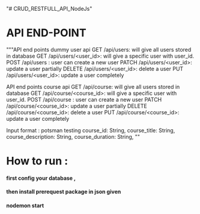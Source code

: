 "# CRUD_RESTFULL_API_NodeJs" 
# API END-POINT 
"""API end points  dummy user api
GET /api/users: will give all users stored in database
GET /api/users/<user_id>: will give a specific user with user_id.
POST /api/users : user can create a new user
PATCH /api/users/<user_id>: update a user partially
DELETE /api/users/<user_id>: delete a user
PUT /api/users/<user_id>: update a user completely

API end points course api
GET /api/course: will give all users stored in database
GET /api/course/<course_id>: will give a specific user with user_id.
POST /api/course : user can create a new user
PATCH /api/course/<course_id>: update a user partially
DELETE /api/course/<course_id>: delete a user
PUT /api/course/<course_id>: update a user completely




Input format : potsman testing 
course_id: String,
course_title: String,
course_description: String,
course_duration: String,
""
# How to run :
#### first config your database ,
#### then install prerequest package in json given 
#### nodemon start 
